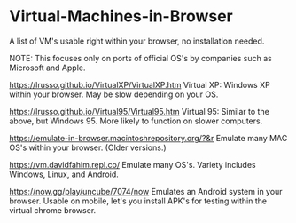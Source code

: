# Virtual-Machines-in-Browser
A list of VM's usable right within your browser, no installation needed.

NOTE: This focuses only on ports of official OS's by companies such as Microsoft and Apple.

https://lrusso.github.io/VirtualXP/VirtualXP.htm Virtual XP: Windows XP within your browser. May be slow depending on your OS.

https://lrusso.github.io/Virtual95/Virtual95.htm Virtual 95: Similar to the above, but Windows 95. More likely to function on slower computers.

https://emulate-in-browser.macintoshrepository.org/?&r Emulate many MAC OS's within your browser. (Older versions.)

https://vm.davidfahim.repl.co/ Emulate many OS's. Variety includes Windows, Linux, and Android.

https://now.gg/play/uncube/7074/now Emulates an Android system in your browser. Usable on mobile, let's you install APK's for testing within the virtual chrome browser.


